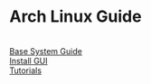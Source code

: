 # Arch Linux Guide
<br>
<a href = "https://github.com/AriShashivkopanazak/arch-linux-guide/blob/master/guide/base.md">Base System Guide</a>
<br>
<a href = "https://github.com/AriShashivkopanazak/arch-linux-guide/blob/master/guide/gui.md">Install GUI</a>
<br>
<a href = "https://github.com/AriShashivkopanazak/arch-linux-guide/blob/master/guide/tutorials.md">Tutorials</a>
 
